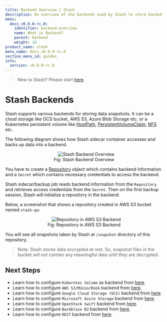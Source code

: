 ```yaml
---
title: Backend Overview | Stash
description: An overview of the backends used by Stash to store backed up data.
menu:
  docs_v0.9.0-rc.0:
    identifier: backend-overview
    name: What is Backend?
    parent: backend
    weight: 10
product_name: stash
menu_name: docs_v0.9.0-rc.0
section_menu_id: guides
info:
  version: v0.9.0-rc.0
---
```


> New to Stash? Please start [here](/docs/v0.9.0-rc.0/concepts/README).

# Stash Backends

Stash supports various backends for storing data snapshots. It can be a cloud storage like GCS bucket, AWS S3, Azure Blob Storage etc. or a Kubernetes persistent volume like [HostPath](https://kubernetes.io/docs/concepts/storage/volumes/#hostpath), [PersistentVolumeClaim](https://kubernetes.io/docs/concepts/storage/volumes/#persistentvolumeclaim), [NFS](https://kubernetes.io/docs/concepts/storage/volumes/#nfs) etc.

The following diagram shows how Stash sidecar container accesses and backs up data into a backend.

<figure align="center">
  <img alt="Stash Backend Overview" src="/docs/v0.9.0-rc.0/images/guides/latest/backends/backend_overview.svg">
  <figcaption align="center">Fig: Stash Backend Overview</figcaption>
</figure>

You have to create a [Repository](/docs/v0.9.0-rc.0/concepts/crds/repository) object which contains backend information and a `Secret` which contains necessary credentials to access the backend.

Stash sidecar/backup job reads backend information from the `Repository` and retrieves access credentials from the `Secret`. Then on the first backup session, Stash will initialize a repository in the backend.

Below, a screenshot that shows a repository created in AWS S3 bucket named `stash-qa`:

<figure align="center">
  <img alt="Repository in AWS S3 Backend" src="/docs/v0.9.0-rc.0/images/guides/latest/backends/s3_repository.png">
  <figcaption align="center">Fig: Repository in AWS S3 Backend</figcaption>
</figure>

You will see all snapshots taken by Stash at `/snapshot` directory of this repository.

> Note: Stash stores data encrypted at rest. So, snapshot files in the bucket will not contain any meaningful data until they are decrypted.

## Next Steps

- Learn how to configure `Kuberntes Volume` as backend from [here](/docs/v0.9.0-rc.0/guides/v1beta1/backends/local).
- Learn how to configure `AWS S3/Minio/Rook` backend from [here](/docs/v0.9.0-rc.0/guides/v1beta1/backends/s3).
- Learn how to configure `Google Cloud Storage (GCS)` backend from [here](/docs/v0.9.0-rc.0/guides/v1beta1/backends/gcs).
- Learn how to configure `Microsoft Azure Storage` backend from [here](/docs/v0.9.0-rc.0/guides/v1beta1/backends/azure).
- Learn how to configure `OpenStack Swift` backend from [here](/docs/v0.9.0-rc.0/guides/v1beta1/backends/swift).
- Learn how to configure `Backblaze B2` backend from [here](/docs/v0.9.0-rc.0/guides/v1beta1/backends/b2).
- Learn how to configure `REST` backend from [here](/docs/v0.9.0-rc.0/guides/v1beta1/backends/rest).
